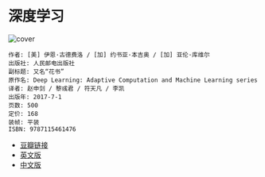 # 深度学习
![cover](https://img1.doubanio.com/lpic/s29518349.jpg)

    作者: [美] 伊恩·古德费洛 / [加] 约书亚·本吉奥 / [加] 亚伦·库维尔 
    出版社: 人民邮电出版社
    副标题: 又名“花书”
    原作名: Deep Learning: Adaptive Computation and Machine Learning series
    译者: 赵申剑 / 黎彧君 / 符天凡 / 李凯 
    出版年: 2017-7-1
    页数: 500
    定价: 168
    装帧: 平装
    ISBN: 9787115461476

- [豆瓣链接](https://book.douban.com/subject/27087503/)
- [英文版](http://www.deeplearningbook.org/)
- [中文版](https://github.com/exacity/deeplearningbook-chinese)
